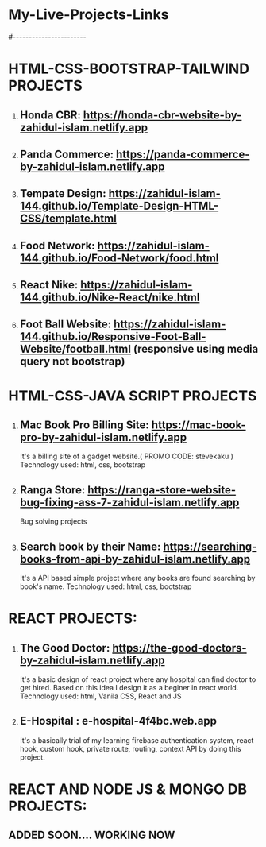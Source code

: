 # My-Live-Projects-Links
#-----------------------
# HTML-CSS-BOOTSTRAP-TAILWIND PROJECTS

1. ## Honda CBR: https://honda-cbr-website-by-zahidul-islam.netlify.app
2. ## Panda Commerce: https://panda-commerce-by-zahidul-islam.netlify.app
3. ## Tempate Design: https://zahidul-islam-144.github.io/Template-Design-HTML-CSS/template.html
4. ## Food Network: https://zahidul-islam-144.github.io/Food-Network/food.html
5. ## React Nike: https://zahidul-islam-144.github.io/Nike-React/nike.html
6. ## Foot Ball Website: https://zahidul-islam-144.github.io/Responsive-Foot-Ball-Website/football.html (responsive using media query not bootstrap)

# HTML-CSS-JAVA SCRIPT PROJECTS

1. ## Mac Book Pro Billing Site: https://mac-book-pro-by-zahidul-islam.netlify.app
   It's a billing site of a gadget website.( PROMO CODE: stevekaku )
   Technology used: html, css, bootstrap 
   
2. ## Ranga Store: https://ranga-store-website-bug-fixing-ass-7-zahidul-islam.netlify.app
   Bug solving projects
  
   
3. ## Search book by their Name: https://searching-books-from-api-by-zahidul-islam.netlify.app
   It's a API based simple project where any books are found searching by book's name. 
   Technology used: html, css, bootstrap
  

# REACT PROJECTS: 
1. ## The Good Doctor: https://the-good-doctors-by-zahidul-islam.netlify.app
   It's a basic design of react project where any hospital can find doctor to get hired. Based on this idea I design it as a beginer in react world. 
   Technology used: html, Vanila CSS, React and JS
   
2. ## E-Hospital : e-hospital-4f4bc.web.app
   It's a basically trial of my learning firebase authentication system, react hook, custom hook, private route, routing, context API by doing this project. 
  
# REACT AND NODE JS & MONGO DB PROJECTS: 
   ## ADDED SOON.... WORKING NOW 
